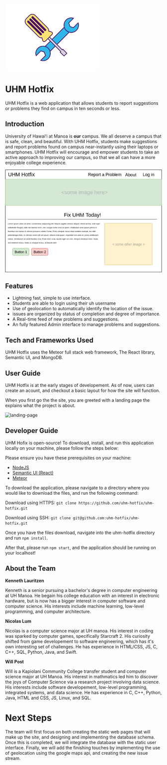 <img src="assets/logo.png" alt="logo" width="300"/>

# UHM Hotfix

UHM Hotfix is a web application that allows students to report suggestions or problems they find on campus in ten seconds or less. 

## Introduction

University of Hawaiʻi at Manoa is <b>our</b> campus. We all deserve a campus that is safe, clean, and beautiful. With UHM Hotfix, students make suggestions and report problems found on campus near-instantly using their laptops or smartphones. UHM Hotfix will encourage and empower students to take an active approach to improving our campus, so that we all can have a more enjoyable college experience.

![init-mockup](assets/uhm_hf_home.png)


## Features

<ul>
 <li> Lightning fast, simple to use interface.</li>
 <li> Students are able to login using their uh username</li>
 <li> Use of geolocation to automatically identify the location of the issue.</li>
 <li> issues are organized by status of completion and degree of importance.</li>
 <li> A Real-time feed of new  problems and suggestions.</li>
 <li> An fully featured Admin interface to manage problems and suggestions.</li>
</ul>

## Tech and Frameworks Used

UHM Hotfix uses the Meteor full stack web framework, The React library, Semantic UI, and MongoDB.

## User Guide
UHM Hotfix is at the early stages of developement. As of now, users can create an acount, and checkout a basic layout for how the site will function. 

When you first go the the site, you are greeted with a landing page the explains what the project is about. 

![landing-page](assets/assets/screencapture-localhost-3000-2018-11-11-13_40_10.png)


## Developer Guide
UHM Hofix is open-source! To download, install, and run this application locally on your machine, please follow the steps below:

Please ensure you have these prerequisites on your machine:
* <a href="https://nodejs.org/en/download/">NodeJS</a>
* <a href="https://www.npmjs.com/package/semantic-ui-react">Semantic UI (React)</a>
* <a href="https://www.meteor.com/install">Meteor</a>

To download the application, please navigate to a directory where you would like to download the files, and run the following command:

Download using HTTPS:
```git clone https://github.com/uhm-hotfix/uhm-hotfix.git```

Download using SSH:
```git clone git@github.com:uhm-hotfix/uhm-hotfix.git```

Once you have the files download, navigate into the uhm-hotfix directory and run ```npm install```.

After that, please run ```npm start```, and the application should be running on your localhost!

## About the Team

<B> Kenneth Lauritzen </B>

Kenneth is a senior pursuing a bachelor's degree in computer engineering at UH Manoa. He begain his college education with an interest in electronic hardware, but is now has a bigger interest in computer software and computer science. His interests include machine learning, low-level programming, and computer architecture.

<B> Nicolas Lum </B>

Nicolas is a computer science major at UH manoa. His interest in coding was sparked by computer games, specifically Starcraft 2. His curiosity shifted from game developement to software engineering, which has it's own interesting set of challenges. He has experience in HTML/CSS, JS, C, C++, SQL, Python, Java, and Swift.

<B> Will Post </B>

Will is a Kapiolani Community College transfer student and computer science major at UH Manoa. His interest in mathmatics led him to discover the joys of Computer Science via a research project involving data science. His interests include software developement, low-level programming, integrated systems, and data science. He has experience in C, C++, Python, Java, HTML and CSS, JS, Linux, and SQL.


# Next Steps

The team will first focus on both creating the static web pages that will make up the site, and designing and implementing the database schema. Once this is completed, we will integrate the database with the static user interface. Finally, we will add the finishing touches by implementing the use of geolocation using the google maps api, and creating the new issue stream.
